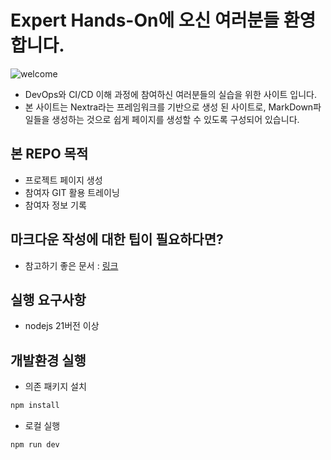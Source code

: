 # Expert Hands-On에 오신 여러분들 환영합니다.

![welcome](https://www.stagbeetles.com/data/editor/1710/thumb-1935611070_NuYkOtqv_de2dd1c7044025ca920a169c7c3b38a784bae5d4_900x506.jpg)

- DevOps와 CI/CD 이해 과정에 참여하신 여러분들의 실습을 위한 사이트 입니다.
- 본 사이트는 Nextra라는 프레임워크를 기반으로 생성 된 사이트로, MarkDown파일들을 생성하는 것으로 쉽게 페이지를 생성할 수 있도록 구성되어 있습니다.

## 본 REPO 목적

- 프로젝트 페이지 생성
- 참여자 GIT 활용 트레이닝
- 참여자 정보 기록

## 마크다운 작성에 대한 팁이 필요하다면?

- 참고하기 좋은 문서 : [링크](https://gist.github.com/ihoneymon/652be052a0727ad59601)

## 실행 요구사항

- nodejs 21버전 이상

## 개발환경 실행

- 의존 패키지 설치

```bash
npm install 
```

- 로컬 실행

```bash
npm run dev
```